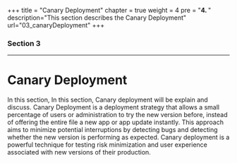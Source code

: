 +++
title = "Canary Deployment"
chapter = true
weight = 4
pre = "<b>4. </b>"
description="This section describes the Canary Deployment"
url="03_canaryDeployment"
+++

### Section 3
-----
# Canary Deployment
In this section, In this section, Canary deployment will be explain and discuss. Canary Deployment is a deployment strategy that allows a small percentage of users or administration to try the new version before, instead of offering the entire file a new app or app update instantly. This approach aims to minimize potential interruptions by detecting bugs and detecting whether the new version is performing as expected. Canary deployment is a powerful technique for testing risk minimization and user experience associated with new versions of their production.



